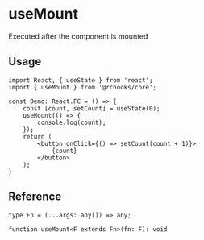 # useMount

Executed after the component is mounted

## Usage

```tsx
import React, { useState } from 'react';
import { useMount } from '@rchooks/core';

const Demo: React.FC = () => {
    const [count, setCount] = useState(0);
    useMount(() => {
        console.log(count);
    });
    return (
        <button onClick={() => setCount(count + 1)}>
            {count}
        </button>
    );
}
```

## Reference
```tsx
type Fn = (...args: any[]) => any;

function useMount<F extends Fn>(fn: F): void
```
